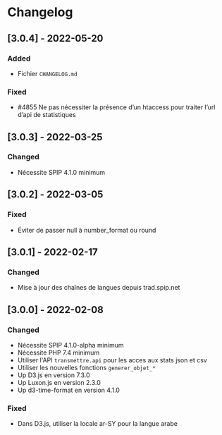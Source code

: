 # Changelog

## [3.0.4] - 2022-05-20

### Added

- Fichier `CHANGELOG.md`

### Fixed

- #4855 Ne pas nécessiter la présence d’un htaccess pour traiter l’url d’api de statistiques


## [3.0.3] - 2022-03-25

### Changed

- Nécessite SPIP 4.1.0 minimum


## [3.0.2] - 2022-03-05

### Fixed

- Éviter de passer null à number_format ou round


## [3.0.1] - 2022-02-17

### Changed

- Mise à jour des chaînes de langues depuis trad.spip.net


## [3.0.0] - 2022-02-08

### Changed

- Nécessite SPIP 4.1.0-alpha minimum
- Nécessite PHP 7.4 minimum
- Utiliser l'API `transmettre.api` pour les acces aux stats json et csv
- Utiliser les nouvelles fonctions `generer_objet_*`
- Up D3.js en version 7.3.0
- Up Luxon.js en version 2.3.0
- Up d3-time-format en version 4.1.0

### Fixed

- Dans D3.js, utiliser la locale ar-SY pour la langue arabe
